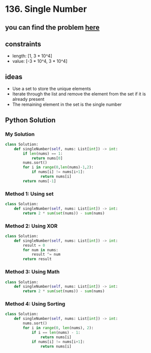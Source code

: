 # 136. Single Number

## you can find the problem [here](https://leetcode.com/problems/single-number/)

## constraints

- length: [1, 3 * 10^4]
- value: [-3 * 10^4, 3 * 10^4]

## ideas
- Use a set to store the unique elements
- Iterate through the list and remove the element from the set if it is already present
- The remaining element in the set is the single number



## Python Solution

### My Solution
```Python
class Solution:
    def singleNumber(self, nums: List[int]) -> int:
        if len(nums) == 1:
            return nums[0]
        nums.sort()
        for i in range(0,len(nums)-1,2):
            if nums[i] != nums[i+1]:
                return nums[i]
        return nums[-1]     
```

### Method 1: Using set
```Python
class Solution:
    def singleNumber(self, nums: List[int]) -> int:
        return 2 * sum(set(nums)) - sum(nums)
```

### Method 2: Using XOR
```Python
class Solution:
    def singleNumber(self, nums: List[int]) -> int:
        result = 0
        for num in nums:
            result ^= num
        return result
```

### Method 3: Using Math
```Python
class Solution:
    def singleNumber(self, nums: List[int]) -> int:
        return 2 * sum(set(nums)) - sum(nums)
```

### Method 4: Using Sorting
```Python
class Solution:
    def singleNumber(self, nums: List[int]) -> int:
        nums.sort()
        for i in range(0, len(nums), 2):
            if i == len(nums) - 1:
                return nums[i]
            if nums[i] != nums[i+1]:
                return nums[i]
```